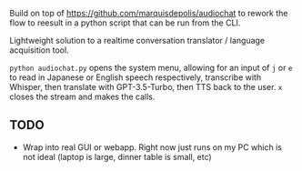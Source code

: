 Build on top of https://github.com/marquisdepolis/audiochat to rework the flow to reesult in a python script that can be run from the CLI. 

Lightweight solution to a realtime conversation translator / language acquisition tool.

`python audiochat.py` opens the system menu, allowing for an input of `j` or `e` to read in Japanese or English speech respectively, transcribe with Whisper, then translate with GPT-3.5-Turbo, then TTS back to the user. `x` closes the stream and makes the calls.

## TODO
- Wrap into real GUI or webapp. Right now just runs on my PC which is not ideal (laptop is large, dinner table is small, etc)
